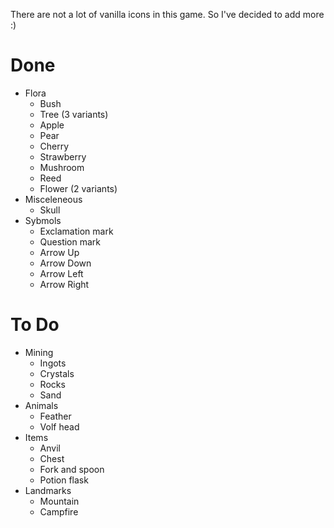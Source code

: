There are not a lot of vanilla icons in this game. So I've decided to add more :)

# Done

 * Flora
     * Bush
     * Tree (3 variants)
     * Apple
     * Pear
     * Cherry
     * Strawberry
     * Mushroom
     * Reed
     * Flower (2 variants)
 * Misceleneous
     * Skull 
 * Sybmols
     * Exclamation mark
     * Question mark
     * Arrow Up
     * Arrow Down
     * Arrow Left
     * Arrow Right

# To Do
 
 * Mining
     * Ingots
     * Crystals
     * Rocks
     * Sand
 * Animals
     * Feather
     * Volf head
 * Items
     * Anvil
     * Chest
     * Fork and spoon
     * Potion flask
 * Landmarks
     * Mountain
     * Campfire

